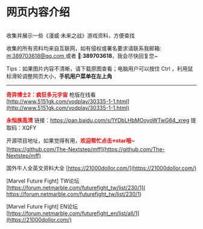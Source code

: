 # 网页内容介绍

<img src="https://www.nextstepone.ltd/mff/images/introduce2.png" alt="" referrerpolicy="no-referrer">

收集并展示一些《漫威·未来之战》游戏资料，方便查找

收集的所有资料均来自互联网，如有侵权或署名要求请联系我邮箱:[✉:389703618@qq.com ](mailto:389703618@qq.com)或者 🐧:**389703618**，我会尽快回复您~

Tips：如果图片内容不清晰，请下载原图查看；电脑用户可以按住 Ctrl ，利用鼠标滑轮调整网页大小，**手机用户菜单在左上角**

------

**<font color='red'>奇异博士2：疯狂多元宇宙</font>**  枪版在线看 [http://www.5151gk.com/vodplay/30335-1-1.html](http://www.5151gk.com/vodplay/30335-1-1.html)

**<font color='red'>永恒族高清</font>** 链接：https://pan.baidu.com/s/1YDbLHbMOoyoWTwG64_xreg 提取码：XQFY

开源项目地址，如果觉得有用，**<font color='red'>欢迎帮忙点击⭐star哦~</font>** [https://github.com/The-Nextstep/mff](https://github.com/The-Nextstep/mff)

国外牛人全英文资料大全 [https://21000dollor.com/](https://21000dollor.com/)

[Marvel Future Fight] TW论坛  [https://forum.netmarble.com/futurefight_tw/list/230/1]( https://forum.netmarble.com/futurefight_tw/list/230/1)

[Marvel Future Fight] EN论坛  [https://forum.netmarble.com/futurefight_en/list/all/1](https://21000dollor.com/)



